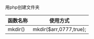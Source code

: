 用php创建文件夹



| 函数名称   | 使用方式                  |
|-----------|--------------------------|
| mkdir()   | mkdir($arr,0777,true);   |

